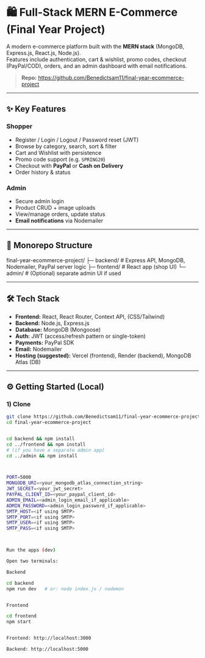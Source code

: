 # 🛍️ Full-Stack MERN E-Commerce (Final Year Project)

A modern e-commerce platform built with the **MERN stack** (MongoDB, Express.js, React.js, Node.js).  
Features include authentication, cart & wishlist, promo codes, checkout (PayPal/COD), orders, and an admin dashboard with email notifications.

> **Repo:** https://github.com/Benedictsam11/final-year-ecommerce-project

---

## ✨ Key Features

### Shopper
- Register / Login / Logout / Password reset (JWT)
- Browse by category, search, sort & filter
- Cart and Wishlist with persistence
- Promo code support (e.g. `SPRING20`)
- Checkout with **PayPal** or **Cash on Delivery**
- Order history & status

### Admin
- Secure admin login
- Product CRUD + image uploads
- View/manage orders, update status
- **Email notifications** via Nodemailer

---

## 🧱 Monorepo Structure
final-year-ecommerce-project/
├─ backend/ # Express API, MongoDB, Nodemailer, PayPal server logic
├─ frontend/ # React app (shop UI)
└─ admin/ # (Optional) separate admin UI if used



---

## 🛠️ Tech Stack

- **Frontend:** React, React Router, Context API, (CSS/Tailwind)
- **Backend:** Node.js, Express.js
- **Database:** MongoDB (Mongoose)
- **Auth:** JWT (access/refresh pattern or single-token)
- **Payments:** PayPal SDK
- **Email:** Nodemailer
- **Hosting (suggested):** Vercel (frontend), Render (backend), MongoDB Atlas (DB)

---

## ⚙️ Getting Started (Local)

### 1) Clone
```bash
git clone https://github.com/Benedictsam11/final-year-ecommerce-project.git
cd final-year-ecommerce-project


cd backend && npm install
cd ../frontend && npm install
# (if you have a separate admin app)
cd ../admin && npm install



PORT=5000
MONGODB_URI=<your_mongodb_atlas_connection_string>
JWT_SECRET=<your_jwt_secret>
PAYPAL_CLIENT_ID=<your_paypal_client_id>
ADMIN_EMAIL=<admin_login_email_if_applicable>
ADMIN_PASSWORD=<admin_login_password_if_applicable>
SMTP_HOST=<if using SMTP>
SMTP_PORT=<if using SMTP>
SMTP_USER=<if using SMTP>
SMTP_PASS=<if using SMTP>



Run the apps (dev)

Open two terminals:

Backend

cd backend
npm run dev   # or: node index.js / nodemon


Frontend

cd frontend
npm start


Frontend: http://localhost:3000

Backend: http://localhost:5000
